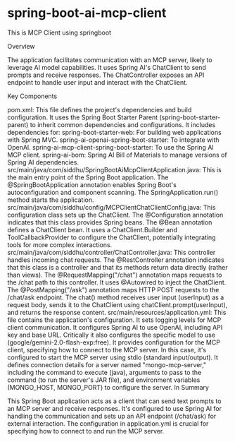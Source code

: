 # spring-boot-ai-mcp-client
This is MCP Client using springboot 

Overview

The application facilitates communication with an MCP server, likely to leverage AI model capabilities. It uses Spring AI's ChatClient to send prompts and receive responses. The ChatController exposes an API endpoint to handle user input and interact with the ChatClient. 


Key Components

pom.xml: This file defines the project's dependencies and build configuration.
It uses the Spring Boot Starter Parent (spring-boot-starter-parent) to inherit common dependencies and configurations.
It includes dependencies for:
spring-boot-starter-web: For building web applications with Spring MVC.
spring-ai-openai-spring-boot-starter: To integrate with OpenAI.
spring-ai-mcp-client-spring-boot-starter: To use the Spring AI MCP client.
spring-ai-bom: Spring AI Bill of Materials to manage versions of Spring AI dependencies. 
src/main/java/com/siddhu/SpringBootAiMcpClientApplication.java: This is the main entry point of the Spring Boot application.
The @SpringBootApplication annotation enables Spring Boot's autoconfiguration and component scanning.
The SpringApplication.run() method starts the application. 
src/main/java/com/siddhu/config/MCPClientChatClientConfig.java: This configuration class sets up the ChatClient.
The @Configuration annotation indicates that this class provides Spring beans.
The @Bean annotation defines a ChatClient bean.
It uses a ChatClient.Builder and ToolCallbackProvider to configure the ChatClient, potentially integrating tools for more complex interactions. 
src/main/java/com/siddhu/controller/ChatController.java: This controller handles incoming chat requests.
The @RestController annotation indicates that this class is a controller and that its methods return data directly (rather than views).
The @RequestMapping("/chat") annotation maps requests to the /chat path to this controller.
It uses @Autowired to inject the ChatClient.
The @PostMapping("/ask") annotation maps HTTP POST requests to the /chat/ask endpoint.
The chat() method receives user input (userInput) as a request body, sends it to the ChatClient using chatClient.prompt(userInput), and returns the response content. 
src/main/resources/application.yml: This file contains the application's configuration.
It sets logging levels for MCP client communication.
It configures Spring AI to use OpenAI, including API key and base URL. Critically it also configures the specific model to use (google/gemini-2.0-flash-exp:free).
It provides configuration for the MCP client, specifying how to connect to the MCP server.
In this case, it's configured to start the MCP server using stdio (standard input/output).
It defines connection details for a server named "mongo-mcp-server," including the command to execute (java), arguments to pass to the command (to run the server's JAR file), and environment variables (MONGO_HOST, MONGO_PORT) to configure the server. 
In Summary

This Spring Boot application acts as a client that can send text prompts to an MCP server and receive responses. It's configured to use Spring AI for handling the communication and sets up an API endpoint (/chat/ask) for external interaction. The configuration in application.yml is crucial for specifying how to connect to and run the MCP server.

